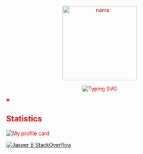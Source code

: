 <main style="color: red">
<p align="center">
  <a style="color: red;" href="https://github.com/Aspyryan">
    <img alt="name" width=200 src="https://user-images.githubusercontent.com/52763578/219634897-ae9ef88d-d1cd-4cbc-8d26-6bc774c0b28d.png">
  </a>
</p>

<p align="center">
  <!-- Typing SVG by DenverCoder1 - https://github.com/DenverCoder1/readme-typing-svg -->
  <img src="https://readme-typing-svg.herokuapp.com?font=Fira+Code&pause=1000&color=E71F46&center=true&vCenter=true&width=435&lines=Full-stack+developer;5%2B+years+experience" alt="Typing SVG" />
</p>


<details open> 
  <summary>
    <h2>
       <!--<img style="color: white;" width=40 src="https://user-images.githubusercontent.com/52763578/219637323-edcbedb8-7625-4c28-887c-fb8b1d223b7f.svg"> -->
       Statistics
    </h2>
  </summary>

![My profile card](https://github-profile-summary-cards.vercel.app/api/cards/profile-details?username=Aspyryan)

[![Jasper B StackOverflow](https://github-readme-stackoverflow.vercel.app/?userID=13005573&layout=compact&theme=light)](https://stackoverflow.com/users/13005573/jasper-b)

</details>



<!--
**Aspyryan/aspyryan** is a ✨ _special_ ✨ repository because its `README.md` (this file) appears on your GitHub profile.

Here are some ideas to get you started:

- 🔭 I’m currently working on ...
- 🌱 I’m currently learning ...
- 👯 I’m looking to collaborate on ...
- 🤔 I’m looking for help with ...
- 💬 Ask me about ...
- 📫 How to reach me: ...
- 😄 Pronouns: ...
- ⚡ Fun fact: ...
-->

</main>
